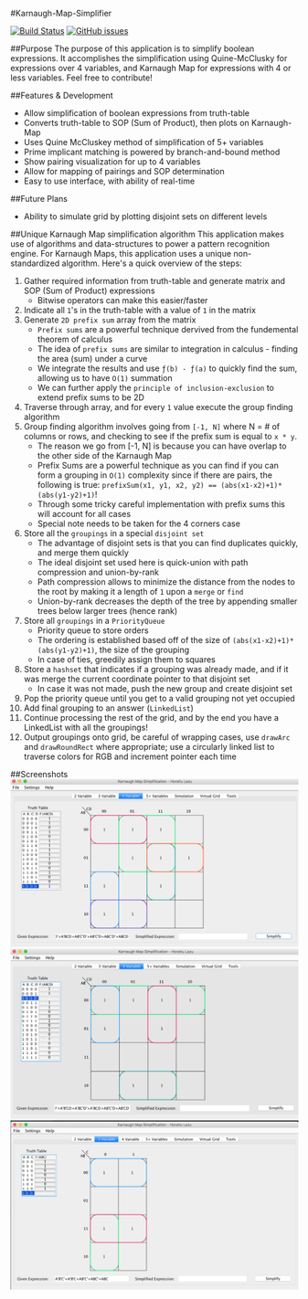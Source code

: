 #Karnaugh-Map-Simplifier

[![Build Status](https://travis-ci.org/MathBunny/karnaugh-map-simplifier.svg?branch=ProjectOrganization)](https://travis-ci.org/MathBunny/karnaugh-map-simplifier)
[![GitHub issues](https://img.shields.io/github/issues/MathBunny/karnaugh-map-simplifier.svg)](https://github.com/MathBunny/karnaugh-map-simplifier/issues)

##Purpose
The purpose of this application is to simplify boolean expressions. It accomplishes the simplification using Quine-McClusky for expressions over 4 variables, and Karnaugh Map for expressions with 4 or less variables. Feel free to contribute! 

##Features & Development
* Allow simplification of boolean expressions from truth-table
* Converts truth-table to SOP (Sum of Product), then plots on Karnaugh-Map
* Uses Quine McCluskey method of simplification of 5+ variables
* Prime implicant matching is powered by branch-and-bound method
* Show pairing visualization for up to 4 variables
* Allow for mapping of pairings and SOP determination
* Easy to use interface, with ability of real-time 

##Future Plans
* Ability to simulate grid by plotting disjoint sets on different levels



##Unique Karnaugh Map simplification algorithm
This application makes use of algorithms and data-structures to power a pattern recognition engine. For Karnaugh Maps, this application uses a unique non-standardized algorithm. Here's a quick overview of the steps:

1. Gather required information from truth-table and generate matrix and SOP (Sum of Product) expressions
	* Bitwise operators can make this easier/faster
2. Indicate all `1`'s in the truth-table with a value of `1` in the matrix
3. Generate `2D prefix sum` array from the matrix
	* `Prefix sums` are a powerful technique dervived from the fundemental theorem of calculus
	* The idea of `prefix sums` are similar to integration in calculus - finding the area (sum) under a curve
	* We integrate the results and use `ƒ(b) - ƒ(a)` to quickly find the sum, allowing us to have `O(1)` summation
	* We can further apply the `principle of inclusion-exclusion` to extend prefix sums to be 2D
4. Traverse through array, and for every `1` value execute the group finding algorithm
5. Group finding algorithm involves going from `[-1, N]` where N = # of columns or rows, and checking to see if the prefix sum is equal to `x * y`.
	* The reason we go from [-1, N] is because you can have overlap to the other side of the Karnaugh Map
	* Prefix Sums are a powerful technique as you can find if you can form a grouping in `O(1)` complexity since if there are pairs, the following is true: `prefixSum(x1, y1, x2, y2) == (abs(x1-x2)+1)*(abs(y1-y2)+1)`!
	* Through some tricky careful implementation with prefix sums this will account for all cases
	* Special note needs to be taken for the 4 corners case
6. Store all the `groupings` in a special `disjoint set`
	* The advantage of disjoint sets is that you can find duplicates quickly, and merge them quickly
	* The ideal disjoint set used here is quick-union with path compression and union-by-rank
	* Path compression allows to minimize the distance from the nodes to the root by making it a length of `1` upon a `merge` or `find`
	* Union-by-rank decreases the depth of the tree by appending smaller trees below larger trees (hence rank)
7. Store all `groupings` in a `PriorityQueue`
	* Priority queue to store orders
	* The ordering is established based off of the size of `(abs(x1-x2)+1)*(abs(y1-y2)+1)`, the size of the grouping
	* In case of ties, greedily assign them to squares
8. Store a `hashset` that indicates if a grouping was already made, and if it was merge the current coordinate pointer to that disjoint set
	* In case it was not made, push the new group and create disjoint set
9. Pop the priority queue until you get to a valid grouping not yet occupied
10. Add final grouping to an answer (`LinkedList`)
11. Continue processing the rest of the grid, and by the end you have a LinkedList with all the groupings!
12. Output groupings onto grid, be careful of wrapping cases, use `drawArc` and `drawRoundRect` where appropriate; use a circularly linked list to traverse colors for RGB and increment pointer each time


##Screenshots
![Screenshot](screenshots/Karnaugh4Variable.png "Screenshot")
![Screenshot](screenshots/Karnaugh2Variable.png "Screenshot")
![Screenshot](screenshots/Karnaugh3Variable.png "Screenshot")
